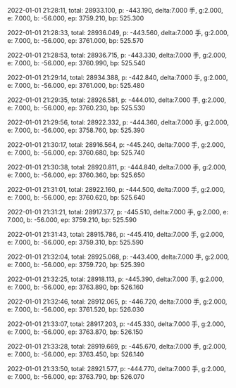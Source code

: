 2022-01-01 21:28:11, total: 28933.100, p: -443.190, delta:7.000 手, g:2.000, e: 7.000, b: -56.000, ep: 3759.210, bp: 525.300

2022-01-01 21:28:33, total: 28936.049, p: -443.560, delta:7.000 手, g:2.000, e: 7.000, b: -56.000, ep: 3761.000, bp: 525.570

2022-01-01 21:28:53, total: 28936.715, p: -443.330, delta:7.000 手, g:2.000, e: 7.000, b: -56.000, ep: 3760.990, bp: 525.540

2022-01-01 21:29:14, total: 28934.388, p: -442.840, delta:7.000 手, g:2.000, e: 7.000, b: -56.000, ep: 3761.000, bp: 525.480

2022-01-01 21:29:35, total: 28926.581, p: -444.010, delta:7.000 手, g:2.000, e: 7.000, b: -56.000, ep: 3760.230, bp: 525.530

2022-01-01 21:29:56, total: 28922.332, p: -444.360, delta:7.000 手, g:2.000, e: 7.000, b: -56.000, ep: 3758.760, bp: 525.390

2022-01-01 21:30:17, total: 28916.564, p: -445.240, delta:7.000 手, g:2.000, e: 7.000, b: -56.000, ep: 3760.680, bp: 525.740

2022-01-01 21:30:38, total: 28920.811, p: -444.840, delta:7.000 手, g:2.000, e: 7.000, b: -56.000, ep: 3760.360, bp: 525.650

2022-01-01 21:31:01, total: 28922.160, p: -444.500, delta:7.000 手, g:2.000, e: 7.000, b: -56.000, ep: 3760.620, bp: 525.640

2022-01-01 21:31:21, total: 28917.377, p: -445.510, delta:7.000 手, g:2.000, e: 7.000, b: -56.000, ep: 3759.210, bp: 525.590

2022-01-01 21:31:43, total: 28915.786, p: -445.410, delta:7.000 手, g:2.000, e: 7.000, b: -56.000, ep: 3759.310, bp: 525.590

2022-01-01 21:32:04, total: 28925.068, p: -443.400, delta:7.000 手, g:2.000, e: 7.000, b: -56.000, ep: 3759.720, bp: 525.390

2022-01-01 21:32:25, total: 28918.113, p: -445.390, delta:7.000 手, g:2.000, e: 7.000, b: -56.000, ep: 3763.890, bp: 526.160

2022-01-01 21:32:46, total: 28912.065, p: -446.720, delta:7.000 手, g:2.000, e: 7.000, b: -56.000, ep: 3761.520, bp: 526.030

2022-01-01 21:33:07, total: 28917.203, p: -445.330, delta:7.000 手, g:2.000, e: 7.000, b: -56.000, ep: 3763.870, bp: 526.150

2022-01-01 21:33:28, total: 28919.669, p: -445.670, delta:7.000 手, g:2.000, e: 7.000, b: -56.000, ep: 3763.450, bp: 526.140

2022-01-01 21:33:50, total: 28921.577, p: -444.770, delta:7.000 手, g:2.000, e: 7.000, b: -56.000, ep: 3763.790, bp: 526.070